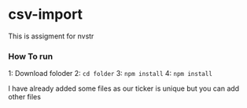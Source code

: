 # csv-import
This is assigment for nvstr

### How To run

1: Download foloder
2: `cd folder`
3: `npm install`
4: `npm install`

I have already added some files as our ticker is unique but you can add other files
